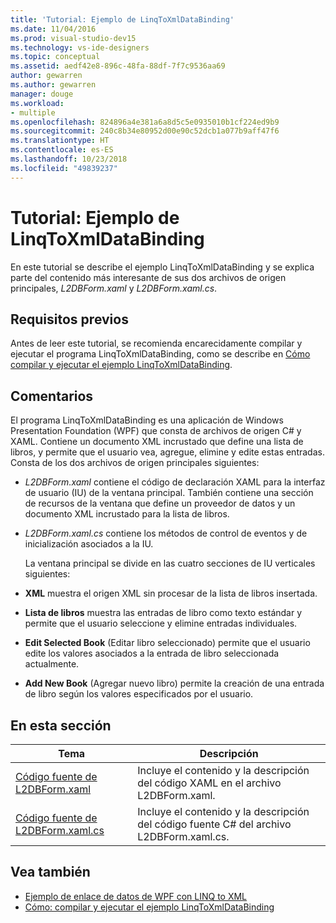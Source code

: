 ```yaml
---
title: 'Tutorial: Ejemplo de LinqToXmlDataBinding'
ms.date: 11/04/2016
ms.prod: visual-studio-dev15
ms.technology: vs-ide-designers
ms.topic: conceptual
ms.assetid: aedf42e8-896c-48fa-88df-7f7c9536aa69
author: gewarren
ms.author: gewarren
manager: douge
ms.workload:
- multiple
ms.openlocfilehash: 824896a4e381a6a8d5c5e0935010b1cf224ed9b9
ms.sourcegitcommit: 240c8b34e80952d00e90c52dcb1a077b9aff47f6
ms.translationtype: HT
ms.contentlocale: es-ES
ms.lasthandoff: 10/23/2018
ms.locfileid: "49839237"
---
```

# <a name="walkthrough-linqtoxmldatabinding-example"></a>Tutorial: Ejemplo de LinqToXmlDataBinding
En este tutorial se describe el ejemplo LinqToXmlDataBinding y se explica parte del contenido más interesante de sus dos archivos de origen principales, *L2DBForm.xaml* y *L2DBForm.xaml.cs*.

## <a name="prerequisites"></a>Requisitos previos
 Antes de leer este tutorial, se recomienda encarecidamente compilar y ejecutar el programa LinqToXmlDataBinding, como se describe en [Cómo compilar y ejecutar el ejemplo LinqToXmlDataBinding](../designers/how-to-build-and-run-the-linqtoxmldatabinding-example.md).

## <a name="remarks"></a>Comentarios
 El programa LinqToXmlDataBinding es una aplicación de Windows Presentation Foundation (WPF) que consta de archivos de origen C# y XAML. Contiene un documento XML incrustado que define una lista de libros, y permite que el usuario vea, agregue, elimine y edite estas entradas. Consta de los dos archivos de origen principales siguientes:

- *L2DBForm.xaml* contiene el código de declaración XAML para la interfaz de usuario (IU) de la ventana principal. También contiene una sección de recursos de la ventana que define un proveedor de datos y un documento XML incrustado para la lista de libros.

- *L2DBForm.xaml.cs* contiene los métodos de control de eventos y de inicialización asociados a la IU.

  La ventana principal se divide en las cuatro secciones de IU verticales siguientes:

- **XML** muestra el origen XML sin procesar de la lista de libros insertada.

- **Lista de libros** muestra las entradas de libro como texto estándar y permite que el usuario seleccione y elimine entradas individuales.

- **Edit Selected Book** (Editar libro seleccionado) permite que el usuario edite los valores asociados a la entrada de libro seleccionada actualmente.

- **Add New Book** (Agregar nuevo libro) permite la creación de una entrada de libro según los valores especificados por el usuario.

## <a name="in-this-section"></a>En esta sección

|Tema|Descripción|
|-----------|-----------------|
|[Código fuente de L2DBForm.xaml](../designers/l2dbform-xaml-source-code.md)|Incluye el contenido y la descripción del código XAML en el archivo L2DBForm.xaml.|
|[Código fuente de L2DBForm.xaml.cs](../designers/l2dbform-xaml-cs-source-code.md)|Incluye el contenido y la descripción del código fuente C# del archivo L2DBForm.xaml.cs.|

## <a name="see-also"></a>Vea también

- [Ejemplo de enlace de datos de WPF con LINQ to XML](../designers/wpf-data-binding-using-linq-to-xml-example.md)
- [Cómo: compilar y ejecutar el ejemplo LinqToXmlDataBinding](../designers/how-to-build-and-run-the-linqtoxmldatabinding-example.md)